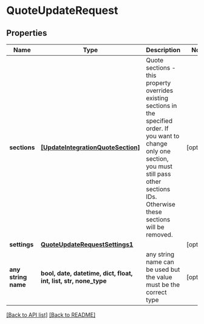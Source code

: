 # QuoteUpdateRequest


## Properties
Name | Type | Description | Notes
------------ | ------------- | ------------- | -------------
**sections** | [**[UpdateIntegrationQuoteSection]**](UpdateIntegrationQuoteSection.md) | Quote sections - this property overrides existing sections in the specified order. If you want to change only one section, you must still pass other sections IDs. Otherwise these sections will be removed. | [optional] 
**settings** | [**QuoteUpdateRequestSettings1**](QuoteUpdateRequestSettings1.md) |  | [optional] 
**any string name** | **bool, date, datetime, dict, float, int, list, str, none_type** | any string name can be used but the value must be the correct type | [optional]

[[Back to API list]](../README.md#documentation-for-api-endpoints) [[Back to README]](../README.md)


